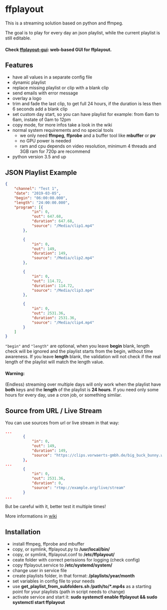 **ffplayout**
================


This is a streaming solution based on python and ffmpeg.

The goal is to play for every day an json playlist, while the current playlist is still editable.

#### Check [ffplayout-gui](https://github.com/jb-alvarado/ffplayout-gui): web-based GUI for ffplayout.

Features
-----

- have all values in a separate config file
- dynamic playlist
- replace missing playlist or clip with a blank clip
- send emails with error message
- overlay a logo
- trim and fade the last clip, to get full 24 hours, if the duration is less then 6 seconds add a blank clip
- set custom day start, so you can have playlist for example: from 6am to 6am, instate of 0am to 12pm
- copy mode, for more infos take a look in the wiki
- normal system requirements and no special tools
    - we only need **ffmpeg**, **ffprobe** and a buffer tool like **mbuffer** or **pv**
    - no GPU power is needed
    - ram and cpu depends on video resolution, minimum 4 threads and 3GB ram for 720p are recommend
- python version 3.5 and up

JSON Playlist Example
-----

```json
{
    "channel": "Test 1",
    "date": "2019-03-05",
    "begin": "06:00:00.000",
    "length": "24:00:00.000",
    "program": [{
            "in": 0,
            "out": 647.68,
            "duration": 647.68,
            "source": "/Media/clip1.mp4"
        },

        {
            "in": 0,
            "out": 149,
            "duration": 149,
            "source": "/Media/clip2.mp4"
        },

        {
            "in": 0,
            "out": 114.72,
            "duration": 114.72,
            "source": "/Media/clip3.mp4"
        },

        {
            "in": 0,
            "out": 2531.36,
            "duration": 2531.36,
            "source": "/Media/clip4.mp4"
        }
    ]
}
```

`"begin"` and `"length"` are optional, when you leave **begin** blank, length check will be ignored and the playlist starts from the begin, without time awareness. If you leave **length** blank, the validation will not check if the real length of the playlist will match the length value.

#### Warning:
(Endless) streaming over multiple days will only work when the playlist have **both** keys and the **length** of the playlist is **24 hours**. If you need only some hours for every day, use a cron job, or something similar.

Source from URL / Live Stream
-----
You can use sources from url or live stream in that way:

```json
...
        {
            "in": 0,
            "out": 149,
            "duration": 149,
            "source": "https://clips.vorwaerts-gmbh.de/big_buck_bunny.webm"
        },
...
        {
            "in": 0,
            "out": 2531.36,
            "duration": 0,
            "source": "rtmp://example.org/live/stream"
        }
...
```
But be careful with it, better test it multiple times!

More informations in [wiki](https://github.com/jb-alvarado/ffplayout/wiki/URL---Live-Source)

Installation
-----
- install ffmpeg, ffprobe and mbuffer
- copy, or symlink, ffplayout.py to **/usr/local/bin/**
- copy, or symlink, ffplayout.conf to **/etc/ffplayout/**
- ceate folder with correct perissions for logging (check config)
- copy ffplayout.service to **/etc/systemd/system/**
- change user in service file
- create playlists folder, in that format: **/playlists/year/month**
- set variables in config file to your needs
- use **get_playlist_from_subfolders.sh /path/to/*.mp4s** as a starting point for your playlists (path in script needs to change)
- activate service and start it: **sudo systemctl enable ffplayout && sudo systemctl start ffplayout**
